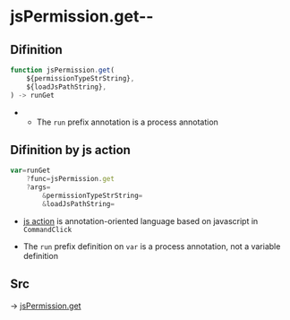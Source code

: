 # jsPermission.get--

## Difinition

```js.js
function jsPermission.get(
	${permissionTypeStrString},
	${loadJsPathString},
) -> runGet
```

- - The `run` prefix annotation is a process annotation


## Difinition by js action

```js.js
var=runGet
	?func=jsPermission.get
	?args=
		&permissionTypeStrString=
		&loadJsPathString=
```

- [js action](#) is annotation-oriented language based on javascript in `CommandClick`

- The `run` prefix definition on `var` is a process annotation, not a variable definition

## Src

-> [jsPermission.get](https://github.com/puutaro/CommandClick/blob/master/app/src/main/java/com/puutaro/commandclick/fragment_lib/terminal_fragment/js_interface/system/JsPermission.kt#L41)


